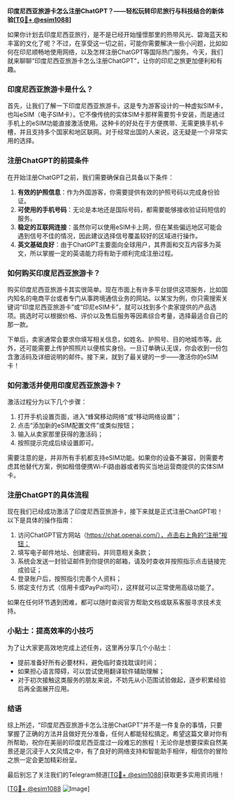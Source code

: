 **印度尼西亚旅游卡怎么注册ChatGPT？——轻松玩转印尼旅行与科技结合的新体验[[TG💪+ @esim1088](https://t.me/s/esim1088)]**

如果你计划去印度尼西亚旅行，是不是已经开始憧憬那里的热带风光、碧海蓝天和丰富的文化了呢？不过，在享受这一切之前，可能你需要解决一些小问题，比如如何在印尼顺畅地使用网络，以及怎样注册ChatGPT等国际热门服务。今天，我们就来聊聊“印度尼西亚旅游卡怎么注册ChatGPT”，让你的印尼之旅更加便利和有趣。

### 印度尼西亚旅游卡是什么？

首先，让我们了解一下印度尼西亚旅游卡。这是专为游客设计的一种虚拟SIM卡，也叫eSIM（电子SIM卡）。它不像传统的实体SIM卡那样需要剪卡安装，而是通过手机上的eSIM功能直接激活使用。这种卡的好处在于方便携带、无需更换手机卡槽，并且支持多个国家和地区联网。对于经常出国的人来说，这无疑是一个非常实用的选择。

### 注册ChatGPT的前提条件

在开始注册ChatGPT之前，我们需要确保自己具备以下条件：

1. **有效的护照信息**：作为外国游客，你需要提供有效的护照号码以完成身份验证。
2. **可使用的手机号码**：无论是本地还是国际号码，都需要能够接收验证码短信的服务。
3. **稳定的互联网连接**：虽然你可以使用eSIM卡上网，但在某些偏远地区可能会遇到信号不佳的情况，因此建议选择信号覆盖较好的区域进行操作。
4. **英文基础良好**：由于ChatGPT主要面向全球用户，其界面和交互内容多为英文，所以掌握一定的英语能力将有助于顺利完成注册过程。

### 如何购买印度尼西亚旅游卡？

购买印度尼西亚旅游卡其实很简单。现在市面上有许多平台提供这项服务，比如国内知名的电商平台或者专门从事跨境通信业务的网站。以某宝为例，你只需搜索关键词“印度尼西亚旅游卡”或“印尼eSIM卡”，就可以找到多个卖家提供的产品选项。挑选时可以根据价格、评价以及售后服务等因素综合考量，选择最适合自己的那一款。

下单后，卖家通常会要求你填写相关信息，如姓名、护照号、目的地城市等。此外，还可能需要上传护照照片以便核实身份。一旦订单确认无误，你会收到一份包含激活码及详细说明的邮件。接下来，就到了最关键的一步——激活你的eSIM卡！

### 如何激活并使用印度尼西亚旅游卡？

激活过程分为以下几个步骤：

1. 打开手机设置页面，进入“蜂窝移动网络”或“移动网络设置”；
2. 点击“添加新的eSIM配置文件”或类似按钮；
3. 输入从卖家那里获得的激活码；
4. 按照提示完成后续设置即可。

需要注意的是，并非所有手机都支持eSIM功能。如果你的设备不兼容，则需要考虑其他替代方案，例如租借便携Wi-Fi路由器或者购买当地运营商提供的实体SIM卡。

### 注册ChatGPT的具体流程

现在我们已经成功激活了印度尼西亚旅游卡，接下来就是正式注册ChatGPT啦！以下是具体的操作指南：

1. 访问ChatGPT官方网站（https://chat.openai.com/），点击右上角的“注册”按钮；
2. 填写电子邮件地址、创建密码，并同意相关条款；
3. 系统会发送一封验证邮件到你提供的邮箱，请及时查收并按照指示点击链接完成验证；
4. 登录账户后，按照指引完善个人资料；
5. 绑定支付方式（信用卡或PayPal均可），这样就可以正常使用高级功能了。

如果在任何环节遇到困难，都可以随时查阅官方帮助文档或联系客服寻求技术支持。

### 小贴士：提高效率的小技巧

为了让大家更高效地完成上述任务，这里再分享几个小贴士：

- 提前准备好所有必要材料，避免临时查找耽误时间；
- 如果担心语言障碍，可以尝试使用翻译软件辅助理解；
- 对于初次接触这类服务的朋友来说，不妨先从小范围试验做起，逐步积累经验后再全面展开应用。

### 结语

综上所述，“印度尼西亚旅游卡怎么注册ChatGPT”并不是一件复杂的事情，只要掌握了正确的方法并且做好充分准备，任何人都能轻松搞定。希望这篇文章对你有所帮助，祝你在美丽的印度尼西亚度过一段难忘的旅程！无论你是想要探索自然美景还是沉浸于人文风情之中，有了良好的网络支持和智能助手相伴，相信你的冒险之旅一定会更加精彩纷呈。

最后别忘了关注我们的Telegram频道[[TG💪+ @esim1088](https://t.me/s/esim1088)]获取更多实用资讯哦！
 
[[TG💪+ @esim1088](https://t.me/s/esim1088) ![Image](https://i.postimg.cc/4NQfJmqS/Snipaste-2025-05-13-00-14-12.png)]